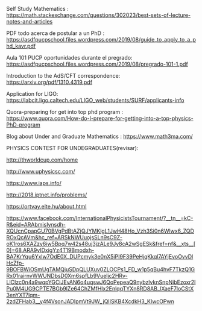 

Self Study Mathematics : https://math.stackexchange.com/questions/302023/best-sets-of-lecture-notes-and-articles

PDF todo acerca de postular a un PhD : https://asdfpucpschool.files.wordpress.com/2019/08/guide_to_apply_to_a_phd_kavr.pdf

Aula 101 PUCP oportunidades durante el pregrado: https://asdfpucpschool.files.wordpress.com/2019/08/pregrado-101-1.pdf

Introduction to the AdS/CFT correspondence: https://arxiv.org/pdf/1310.4319.pdf

Application for LIGO: https://labcit.ligo.caltech.edu/LIGO_web/students/SURF/applicants-info

Quora-preparing for get into top phd program : https://www.quora.com/How-do-I-prepare-for-getting-into-a-top-physics-PhD-program

Blog about Under and Graduate Mathematics : https://www.math3ma.com/

PHYSICS CONTEST FOR UNDEGRADUATES(revisar):

http://thworldcup.com/home

http://www.uphysicsc.com/

https://www.iaps.info/

http://2018.iptnet.info/problems/

https://ortvay.elte.hu/about.html

https://www.facebook.com/InternationalPhysicistsTournament/?__tn__=kC-R&eid=ARAbmisIynsdh-XQUcnCpapGU70BVgPdBtAZjQJYMKlgL1JwH48Ho_Vzh3Si0n6Wlwx6_ZQDROxQcAVm&hc_ref=ARSkNWUuojsSLn9sC9Z-oK1ros6XAZzy6iw5Bpq7w42s48uj3jzALe9Jy8cA2wSgESk&fref=nf&__xts__[0]=68.ARA9vIDxigYz4T19Bmodxh-BA7KrYqu6Yxlw7OdE0X_DUPcmyk3e0nX5iPI9F39PeHjqKkql7AYjEvoOvvDlHcZfp-9BOFBWiOSmUgTAMQjuSDpQLUXuv0ZLOCPs1_FD_w1p5qBu4hvF7TkzQ1GRx01rairnvWWUNDbsD0Xm6spfLb9Vueljc2HRv-LlCIzc0n4a9wqpYGCiJEvAN6o4uqswJ6QoPepeaQ9nybzlvknSnpNibEzoxr2IPu0M4UG9CPTE7BGb9lZe64ChZMfHIx2EnlqqTYXn8RD8AB_lXaeF7loCStX3enYXT7lqm-2zdZFHab3__y4f4VsonJADIpmVt9JW_jQIISKB4XcdkH3_KIwcOPwn
